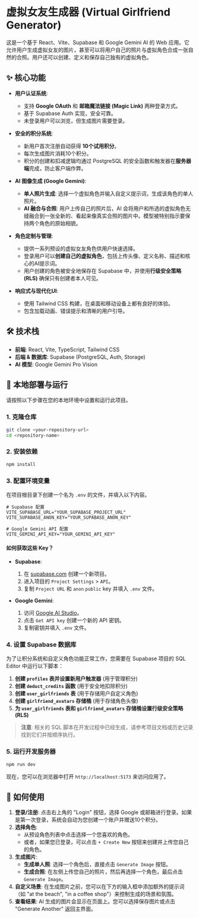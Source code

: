 # 虚拟女友生成器 (Virtual Girlfriend Generator)

这是一个基于 React、Vite、Supabase 和 Google Gemini AI 的 Web 应用。它允许用户生成虚拟女友的图片，甚至可以将用户自己的照片与虚拟角色合成一张自然的合照。用户还可以创建、定义和保存自己独有的虚拟角色。

## ✨ 核心功能

- **用户认证系统**:
  - 支持 **Google OAuth** 和 **邮箱魔法链接 (Magic Link)** 两种登录方式。
  - 基于 Supabase Auth 实现，安全可靠。
  - 未登录用户可以浏览，但生成图片需要登录。

- **安全的积分系统**:
  - 新用户首次注册自动获得 **10个试用积分**。
  - 每次生成图片消耗10个积分。
  - 积分的创建和扣减逻辑均通过 PostgreSQL 的安全函数和触发器在**服务器端**完成，防止客户端作弊。

- **AI 图像生成 (Google Gemini)**:
  - **单人照片生成**: 选择一个虚拟角色并输入自定义提示词，生成该角色的单人照片。
  - **AI 融合与合照**: 用户上传自己的照片后，AI 会将用户和所选的虚拟角色无缝融合到一张全新的、看起来像真实合照的图片中。模型被特别指示要保持两个角色的原始相貌。

- **角色定制与管理**:
  - 提供一系列预设的虚拟女友角色供用户快速选择。
  - 登录用户可以**创建自己的虚拟角色**，包括上传头像、定义名称、描述和核心的AI提示词。
  - 用户创建的角色被安全地保存在 Supabase 中，并使用**行级安全策略 (RLS)** 确保只有创建者本人可见。

- **响应式与现代化UI**:
  - 使用 Tailwind CSS 构建，在桌面和移动设备上都有良好的体验。
  - 包含加载动画、错误提示和清晰的用户引导。

## 🛠️ 技术栈

- **前端**: React, Vite, TypeScript, Tailwind CSS
- **后端 & 数据库**: Supabase (PostgreSQL, Auth, Storage)
- **AI 模型**: Google Gemini Pro Vision

## 🚀 本地部署与运行

请按照以下步骤在您的本地环境中设置和运行此项目。

### 1. 克隆仓库

```bash
git clone <your-repository-url>
cd <repository-name>
```

### 2. 安装依赖

```bash
npm install
```

### 3. 配置环境变量

在项目根目录下创建一个名为 `.env` 的文件，并填入以下内容。

```env
# Supabase 配置
VITE_SUPABASE_URL="YOUR_SUPABASE_PROJECT_URL"
VITE_SUPABASE_ANON_KEY="YOUR_SUPABASE_ANON_KEY"

# Google Gemini API 配置
VITE_GEMINI_API_KEY="YOUR_GEMINI_API_KEY"
```

#### 如何获取这些 Key？

- **Supabase**:
  1. 在 [supabase.com](https://supabase.com) 创建一个新项目。
  2. 进入项目的 `Project Settings` > `API`。
  3. 复制 `Project URL` 和 `anon` `public` key 并填入 `.env` 文件。

- **Google Gemini**:
  1. 访问 [Google AI Studio](https://aistudio.google.com/)。
  2. 点击 `Get API key` 创建一个新的 API 密钥。
  3. 复制密钥并填入 `.env` 文件。

### 4. 设置 Supabase 数据库

为了让积分系统和自定义角色功能正常工作，您需要在 Supabase 项目的 SQL Editor 中运行以下脚本：

1.  **创建 `profiles` 表并设置新用户触发器** (用于管理积分)
2.  **创建 `deduct_credits` 函数** (用于安全地扣除积分)
3.  **创建 `user_girlfriends` 表** (用于存储用户自定义角色)
4.  **创建 `girlfriend_avatars` 存储桶** (用于存储角色头像)
5.  **为 `user_girlfriends` 表和 `girlfriend_avatars` 存储桶设置行级安全策略 (RLS)**

> **注意**: 相关的 SQL 脚本在开发过程中已经生成，请参考项目文档或历史记录找到它们并按顺序执行。

### 5. 运行开发服务器

```bash
npm run dev
```

现在，您可以在浏览器中打开 `http://localhost:5173` 来访问应用了。

## 📖 如何使用

1.  **登录/注册**: 点击右上角的 "Login" 按钮，选择 Google 或邮箱进行登录。如果是第一次登录，系统会自动为您创建一个账户并赠送10个积分。
2.  **选择角色**:
    - 从预设角色列表中点击选择一个您喜欢的角色。
    - 或者，如果您已登录，可以点击 `+ Create New` 按钮来创建并上传您自己的角色。
3.  **生成图片**:
    - **生成单人照**: 选择一个角色后，直接点击 `Generate Image` 按钮。
    - **生成合照**: 在左侧上传您自己的照片，然后再选择一个角色，最后点击 `Generate Image`。
4.  **自定义场景**: 在生成图片之前，您可以在下方的输入框中添加额外的提示词（如 "at the beach", "in a coffee shop"）来控制生成的场景和氛围。
5.  **查看结果**: AI 生成的图片会显示在页面上。您可以选择保存图片或点击 "Generate Another" 返回主界面。